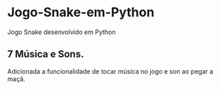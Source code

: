 # Jogo-Snake-em-Python
Jogo Snake desenvolvido em Python

## 7 Música e Sons.

Adicionada a funcionalidade de tocar música no jogo e son ao pegar a maçã.
